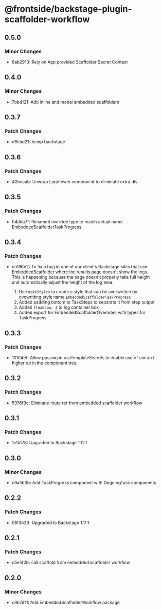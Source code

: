 # @frontside/backstage-plugin-scaffolder-workflow

## 0.5.0

### Minor Changes

- 6ab2913: Rely on App provided Scaffolder Secret Context

## 0.4.0

### Minor Changes

- 7bbd121: Add inline and modal embedded scaffolders

## 0.3.7

### Patch Changes

- d8cbd21: bump backstage

## 0.3.6

### Patch Changes

- 40bcaab: Unwrap LogViewer component to eliminate extra div

## 0.3.5

### Patch Changes

- 04dda7f: Renamed override type to match actual name EmbeddedScaffolderTaskProgress

## 0.3.4

### Patch Changes

- cb196e2: To fix a bug in one of our client's Backstage sites that use EmbeddedScaffolder where the results page doesn't show the logs. This is happening because the page doesn't properly take full height and automatically adjust the height of the log area.

  1. Use `makeStyles` to create a style that can be overwritten by ovewritting style name `EmbeddedScaffolderTaskProgress`
  2. Added padding bottom to TaskSteps to separate it from step output
  3. Added `flexGrow: 2` to log container box
  4. Added export for EmbeddedScaffolderOverrides with types for TaskProgress

## 0.3.3

### Patch Changes

- 10104ef: Allow passing in useTemplateSecrets to enable use of context higher up in the component tree.

## 0.3.2

### Patch Changes

- 5076f9c: Eliminate route ref from embedded scaffolder workflow

## 0.3.1

### Patch Changes

- 1c1b178: Upgraded to Backstage 1.12.1

## 0.3.0

### Minor Changes

- c9a3b3b: Add TaskProgress component with OngoingTask components

## 0.2.2

### Patch Changes

- 05f3423: Upgraded to Backstage 1.11.1

## 0.2.1

### Patch Changes

- d5e5f2b: call scaffold from embedded scaffolder workflow

## 0.2.0

### Minor Changes

- c9b79f1: Add EmbeddedScaffolderWorkflow package
